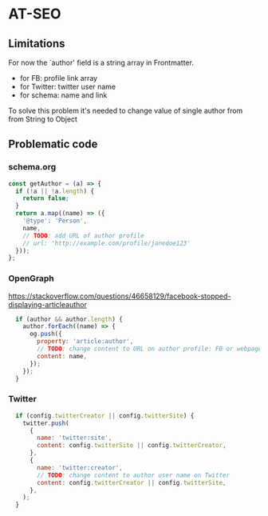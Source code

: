 # AT-SEO

## Limitations

For now the `author' field is a string array in Frontmatter.

- for FB: profile link array
- for Twitter: twitter user name
- for schema: name and link

To solve this problem it's needed to change value of single author from from String to Object

## Problematic code
### schema.org

```js
const getAuthor = (a) => {
  if (!a || !a.length) {
    return false;
  }
  return a.map((name) => ({
    '@type': 'Person',
    name, 
    // TODO: add URL of author profile    
    // url: 'http://example.com/profile/janedoe123'
  }));
};
```

### OpenGraph


https://stackoverflow.com/questions/46658129/facebook-stopped-displaying-articleauthor

```js
  if (author && author.length) {
    author.forEach((name) => {
      og.push({
        property: 'article:author',
        // TODO: change content to URL on author profile: FB or webpage
        content: name,
      });
    });
  }
```

### Twitter

```js
  if (config.twitterCreator || config.twitterSite) {
    twitter.push(
      {
        name: 'twitter:site',
        content: config.twitterSite || config.twitterCreator,
      },
      {
        name: 'twitter:creator',
        // TODO: change content to author user name on Twitter        
        content: config.twitterCreator || config.twitterSite,
      },
    );
  }
```